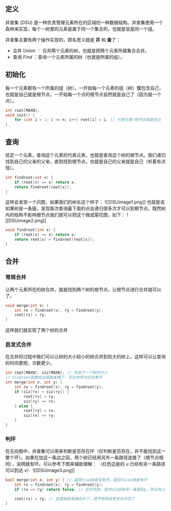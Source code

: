 ## 定义
并查集 (DSU) 是一种负责管理元素所在的区域的一种数据结构。并查集使用一个森林来实现，每个一树里的元素是属于同一个集合的，也就是说是同一个组。

并查集主要有两个操作实现的，顾名思义就是 **并** 和 **查**了：
- 合并 $Union$ ： 合并两个元素的树，也就是把两个元素所属集合合并。
- 查询 $Find$ ：查询一个元素所属的树（也就是所属的组）。
## 初始化
每一个元素都有一个所属的组（树），一开始每一个元素的组（树）**仅**包含自己，也就是自己就是根节点。一开始每一个点的根节点自然就是自己了（因为就一个点）。
```cpp
int root[MAXN];
void init() {
	for (int i = 1; i <= n; i++) root[i] = i; // 代表元素/根节点就是自己
}
```
## 查询
给定一个元素，查询这个元素的代表元素，也就是查询这个树的根节点。我们递归找到自己的父亲的父亲，直到找到根节点，也就是自己的父亲就是自己（听着有点怪）。
```cpp
int findroot(int x) {
	if (root[x] == x) return x;
	return findroot(root[x]);
}
```
这样会发现一个问题，如果我们的树长这个样子：
![[DSUimage1.png]]
也就是说如果树是一条链，发现每次查询最下面的点会递归很多次才可以到根节点。既然树内的结构不影响根节点我们就可以把这个做成菊花图，如下：
![[DSUimage2.png]]
```cpp
void findroot(int x) {
	if (root[x] == x) return x;
	return root[x] = findroot(root[x]);
}
```
## 合并
### 常规合并
让两个元素所在的树合并，就是找到两个树的根节点，让根节点进行合并就可以了。
```cpp
void merge(int x) {
	int rx = findroot(x), ry = findroot(y);
	root[rx] = ry;
}
```
这样我们就实现了两个树的合并
### 启发式合并
在合并的过程中我们可以让树的大小较小的树合并到较大的树上，这样可以让查询的时间更短，次数更少。
```cpp
int root[MAXN], siz[MAXN]; // 多加了一个树的大小
// findroot函数在这里就省略了，可以参考对应的章节
int merge(int x, int y) {
	int rx = findroot(x), ry = findroot(y);
	if (siz[rx] < siz[ry]) {
		root[rx] = ry;
		siz[ry] += rx;
	} else {
		root[ry] = rx;
		siz[rx] += ry;
	}
}
```
### 判环
在无向图中，并查集可以用来判断是否存在环（仅判断是否存在，并不能找到这一整个环）。如果在加这一条边之前，两个树已经用另外一条路径连接了（根节点相同），说明就有环。可以参考下图来辅助理解：
（红色边是的 $u$ 已经有另一条路径可以到达 $v$）
![[DSUimage3.png]]
```cpp
bool merge(int x, int y) { // 返回true就是没有环，返回false就是有环
	int rx = findroot(x), ry = findroot(y);
	if (rx == ry) return false; // 合并失败，因为x已经有另一条路到y，所以加上这条边出现了环

	root[rx] = ry; // 这里就是普通合并了，就不按照启发式合并写了
}
```
